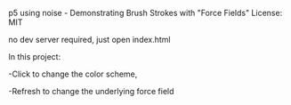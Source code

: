 p5 using noise  - Demonstrating Brush Strokes with "Force Fields" License: MIT

no dev server required, just open index.html

In this project:

-Click to change the color scheme,

-Refresh to change the underlying force field
